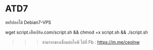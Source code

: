 # ATD7
สคริปออโต้ Debian7-VPS


wget script.เฮียเบิร์ด.com/script.sh && chmod +x script.sh && ./script.sh


>>> สามารถของเชื่อมต่อไอพี ได้ที่ Fb : https://m.me/ceolnw
